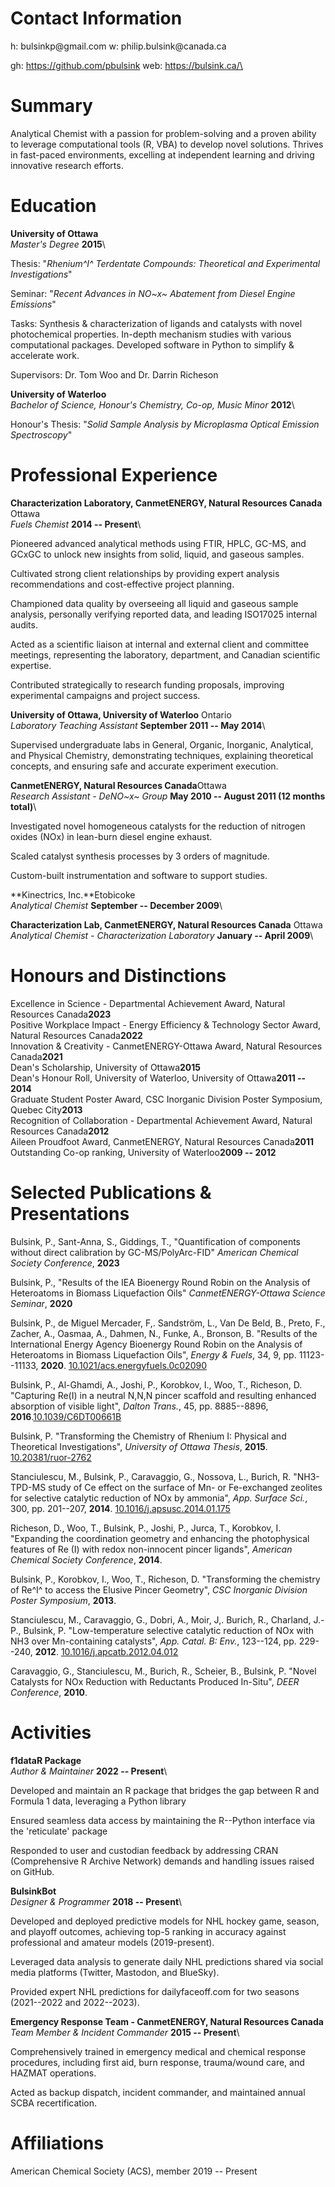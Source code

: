 Contact Information
===================

h: bulsinkp\@gmail.com w: philip.bulsink\@canada.ca

gh: https://github.com/pbulsink web: https://bulsink.ca/\

Summary
=======

Analytical Chemist with a passion for problem-solving and a proven
ability to leverage computational tools (R, VBA) to develop novel
solutions. Thrives in fast-paced environments, excelling at independent
learning and driving innovative research efforts.

Education
=========

**University of Ottawa**\
*Master's Degree* **2015**\

Thesis: "*Rhenium^I^ Terdentate Compounds: Theoretical and Experimental
Investigations*"

Seminar: "*Recent Advances in NO~x~ Abatement from Diesel Engine
Emissions*"

Tasks: Synthesis & characterization of ligands and catalysts with novel
photochemical properties. In-depth mechanism studies with various
computational packages. Developed software in Python to simplify &
accelerate work.

Supervisors: Dr. Tom Woo and Dr. Darrin Richeson

**University of Waterloo**\
*Bachelor of Science, Honour's Chemistry, Co-op, Music Minor* **2012**\

Honour's Thesis: "*Solid Sample Analysis by Microplasma Optical Emission
Spectroscopy*"

Professional Experience
=======================

**Characterization Laboratory, CanmetENERGY, Natural Resources Canada**
Ottawa\
*Fuels Chemist* **2014 -- Present**\

Pioneered advanced analytical methods using FTIR, HPLC, GC-MS, and GCxGC
to unlock new insights from solid, liquid, and gaseous samples.

Cultivated strong client relationships by providing expert analysis
recommendations and cost-effective project planning.

Championed data quality by overseeing all liquid and gaseous sample
analysis, personally verifying reported data, and leading ISO17025
internal audits.

Acted as a scientific liaison at internal and external client and
committee meetings, representing the laboratory, department, and
Canadian scientific expertise.

Contributed strategically to research funding proposals, improving
experimental campaigns and project success.

**University of Ottawa, University of Waterloo** Ontario\
*Laboratory Teaching Assistant* **September 2011 -- May 2014**\

Supervised undergraduate labs in General, Organic, Inorganic,
Analytical, and Physical Chemistry, demonstrating techniques, explaining
theoretical concepts, and ensuring safe and accurate experiment
execution.

**CanmetENERGY, Natural Resources Canada**Ottawa\
*Research Assistant - DeNO~x~ Group* **May 2010 -- August 2011 (12
months total)**\

Investigated novel homogeneous catalysts for the reduction of nitrogen
oxides (NOx) in lean-burn diesel engine exhaust.

Scaled catalyst synthesis processes by 3 orders of magnitude.

Custom-built instrumentation and software to support studies.

**Kinectrics, Inc.**Etobicoke\
*Analytical Chemist* **September -- December 2009**\

**Characterization Lab, CanmetENERGY, Natural Resources Canada** Ottawa\
*Analytical Chemist - Characterization Laboratory* **January -- April
2009**\

Honours and Distinctions
========================

Excellence in Science - Departmental Achievement Award, Natural
Resources Canada**2023**\
Positive Workplace Impact - Energy Efficiency & Technology Sector Award,
Natural Resources Canada**2022**\
Innovation & Creativity - CanmetENERGY-Ottawa Award, Natural Resources
Canada**2021**\
Dean's Scholarship, University of Ottawa**2015**\
Dean's Honour Roll, University of Waterloo, University of Ottawa**2011
-- 2014**\
Graduate Student Poster Award, CSC Inorganic Division Poster Symposium,
Quebec City**2013**\
Recognition of Collaboration - Departmental Achievement Award, Natural
Resources Canada**2012**\
Aileen Proudfoot Award, CanmetENERGY, Natural Resources Canada**2011**\
Outstanding Co-op ranking, University of Waterloo**2009 -- 2012**

Selected Publications & Presentations
=====================================

Bulsink, P., Sant-Anna, S., Giddings, T., "Quantification of components
without direct calibration by GC-MS/PolyArc-FID" *American Chemical
Society Conference*, **2023**

Bulsink, P., "Results of the IEA Bioenergy Round Robin on the Analysis
of Heteroatoms in Biomass Liquefaction Oils" *CanmetENERGY-Ottawa
Science Seminar*, **2020**

Bulsink, P., de Miguel Mercader, F,. Sandström, L., Van De Beld, B.,
Preto, F., Zacher, A., Oasmaa, A., Dahmen, N., Funke, A., Bronson, B.
"Results of the International Energy Agency Bioenergy Round Robin on the
Analysis of Heteroatoms in Biomass Liquefaction Oils", *Energy & Fuels*,
34, 9, pp. 11123--11133, **2020**.
[10.1021/acs.energyfuels.0c02090](https://doi.org/10.1021/acs.energyfuels.0c02090)

Bulsink, P., Al-Ghamdi, A., Joshi, P., Korobkov, I., Woo, T., Richeson,
D. "Capturing Re(I) in a neutral N,N,N pincer scaffold and resulting
enhanced absorption of visible light", *Dalton Trans.*, 45,
pp. 8885--8896,
**2016**.[10.1039/C6DT00661B](https://doi.org/10.1039/C6DT00661B)

Bulsink, P. "Transforming the Chemistry of Rhenium I: Physical and
Theoretical Investigations", *University of Ottawa Thesis*, **2015**.
[10.20381/ruor-2762](http://dx.doi.org/10.20381/ruor-2762)

Stanciulescu, M., Bulsink, P., Caravaggio, G., Nossova, L., Burich, R.
"NH3-TPD-MS study of Ce effect on the surface of Mn- or Fe-exchanged
zeolites for selective catalytic reduction of NOx by ammonia", *App.
Surface Sci.*, 300, pp. 201--207, **2014**.
[10.1016/j.apsusc.2014.01.175](https://doi.org/10.1016/j.apsusc.2014.01.175)

Richeson, D., Woo, T., Bulsink, P., Joshi, P., Jurca, T., Korobkov, I.
"Expanding the coordination geometry and enhancing the photophysical
features of Re (I) with redox non-innocent pincer ligands", *American
Chemical Society Conference*, **2014**.

Bulsink, P., Korobkov, I., Woo, T., Richeson, D. "Transforming the
chemistry of Re^I^ to access the Elusive Pincer Geometry", *CSC
Inorganic Division Poster Symposium*, **2013**.

Stanciulescu, M., Caravaggio, G., Dobri, A., Moir, J,. Burich, R.,
Charland, J.-P., Bulsink, P. "Low-temperature selective catalytic
reduction of NOx with NH3 over Mn-containing catalysts", *App. Catal. B:
Env.*, 123--124, pp. 229--240, **2012**.
[10.1016/j.apcatb.2012.04.012](https://doi.org/10.1016/j.apcatb.2012.04.012)

Caravaggio, G., Stanciulescu, M., Burich, R., Scheier, B., Bulsink, P.
"Novel Catalysts for NOx Reduction with Reductants Produced In-Situ",
*DEER Conference*, **2010**.

Activities
==========

**f1dataR Package**\
*Author & Maintainer* **2022 -- Present**\

Developed and maintain an R package that bridges the gap between R and
Formula 1 data, leveraging a Python library

Ensured seamless data access by maintaining the R--Python interface via
the 'reticulate' package

Responded to user and custodian feedback by addressing CRAN
(Comprehensive R Archive Network) demands and handling issues raised on
GitHub.

**BulsinkBot**\
*Designer & Programmer* **2018 -- Present**\

Developed and deployed predictive models for NHL hockey game, season,
and playoff outcomes, achieving top-5 ranking in accuracy against
professional and amateur models (2019-present).

Leveraged data analysis to generate daily NHL predictions shared via
social media platforms (Twitter, Mastodon, and BlueSky).

Provided expert NHL predictions for dailyfaceoff.com for two seasons
(2021--2022 and 2022--2023).

**Emergency Response Team - CanmetENERGY, Natural Resources Canada**\
*Team Member & Incident Commander* **2015 -- Present**\

Comprehensively trained in emergency medical and chemical response
procedures, including first aid, burn response, trauma/wound care, and
HAZMAT operations.

Acted as backup dispatch, incident commander, and maintained annual SCBA
recertification.

Affiliations
============

American Chemical Society (ACS), member 2019 -- Present
